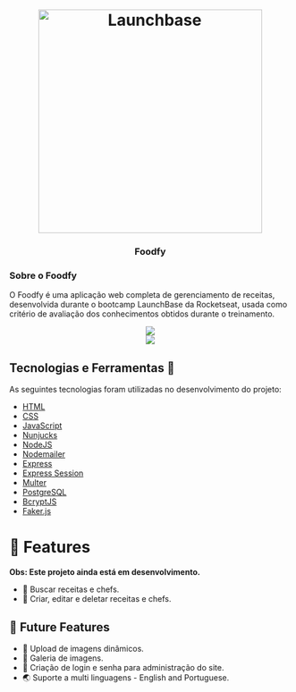 <h1 align="center">
    <img alt="Launchbase" src="https://storage.googleapis.com/golden-wind/bootcamp-launchbase/logo.png" width="400px" />
</h1>

<h3 align="center">
  Foodfy
</h3>

### Sobre o Foodfy

O Foodfy é uma aplicação web completa de gerenciamento de receitas, desenvolvida durante o bootcamp LaunchBase da Rocketseat, usada como critério de avaliação dos conhecimentos obtidos durante o treinamento.

<div align="center">
  <img src="https://rocketseat-cdn.s3-sa-east-1.amazonaws.com/mockup.png" />
</div>

<div align="center">
  <img src="https://rocketseat-cdn.s3-sa-east-1.amazonaws.com/mockup-detalhe-receita.png" />
</div>

## Tecnologias e Ferramentas 🚀

As seguintes tecnologias foram utilizadas no desenvolvimento do projeto:

- [HTML](https://devdocs.io/html/)
- [CSS](https://devdocs.io/css/)
- [JavaScript](https://devdocs.io/javascript/)
- [Nunjucks](https://mozilla.github.io/nunjucks/)
- [NodeJS](https://nodejs.org/en/)
- [Nodemailer](https://nodemailer.com/about/)
- [Express](https://expressjs.com/)
- [Express Session](https://github.com/expressjs/session)
- [Multer](https://github.com/expressjs/multer)
- [PostgreSQL](https://www.postgresql.org/)
- [BcryptJS](https://github.com/dcodeIO/bcrypt.js)
- [Faker.js](https://github.com/Marak/Faker.js)

# 🚀 Features

**Obs: Este projeto ainda está em desenvolvimento.**
* 🔎 Buscar receitas e chefs.
* 🔧 Criar, editar e deletar receitas e chefs.

##  🔭 Future Features
* 📁 Upload de imagens dinâmicos.
* 📖 Galeria de imagens.
* 🔐 Criação de login e senha para administração do site.
* 🌏 Suporte a multi linguagens - English and Portuguese.